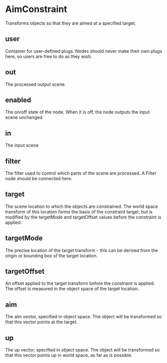 # AimConstraint

Transforms objects so that they are aimed at
a specified target.

## user 

 Container for user-defined plugs. Nodes
should never make their own plugs here,
so users are free to do as they wish. 

## out 

 The processed output scene. 

## enabled 

 The on/off state of the node. When it is off, the node outputs the input scene unchanged. 

## in 

 The input scene 

## filter 

 The filter used to control which parts of the scene are
processed. A Filter node should be connected here. 

## target 

 The scene location to which the objects are constrained.
The world space transform of this location forms the basis
of the constraint target, but is modified by the targetMode
and targetOffset values before the constraint is applied. 

## targetMode 

 The precise location of the target transform - this can be
derived from the origin or bounding box of the target location. 

## targetOffset 

 An offset applied to the target transform before the constraint
is applied. The offset is measured in the object space of the
target location. 

## aim 

 The aim vector, specified in object space. The
object will be transformed so that this vector
points at the target. 

## up 

 The up vector, specified in object space. The
object will be transformed so that this vector
points up in world space, as far as is possible. 

